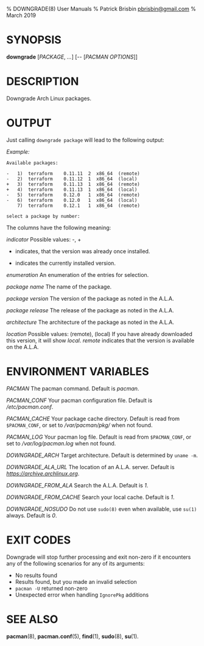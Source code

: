 % DOWNGRADE(8) User Manuals
% Patrick Brisbin <pbrisbin@gmail.com>
% March 2019

# SYNOPSIS

**downgrade** [*PACKAGE*, *...*] [*--* [*PACMAN OPTIONS*]]

# DESCRIPTION

Downgrade Arch Linux packages.

# OUTPUT

Just calling `downgrade package` will lead to the following output:

*Example:*

    Available packages:

    -   1)  terraform    0.11.11  2  x86_64  (remote)
    -   2)  terraform    0.11.12  1  x86_64  (local)
    +   3)  terraform    0.11.13  1  x86_64  (remote)
    +   4)  terraform    0.11.13  1  x86_64  (local)
    -   5)  terraform    0.12.0   1  x86_64  (remote)
    -   6)  terraform    0.12.0   1  x86_64  (local)
        7)  terraform    0.12.1   1  x86_64  (remote)

    select a package by number:

The columns have the following meaning:

*indicator*
  Possible values: -, +
  - indicates, that the version was already once installed.
  + indicates the currently installed version.

*enumeration*
  An enumeration of the entries for selection.

*package name*
  The name of the package.

*package version*
  The version of the package as noted in the A.L.A.

*package release*
  The release of the package as noted in the A.L.A.

*architecture*
  The architecture of the package as noted in the A.L.A.

*location*
  Possible values: (remote), (local)
  If you have already downloaded this version, it will show *local*.
  *remote* indicates that the version is available on the A.L.A.

# ENVIRONMENT VARIABLES

*PACMAN*
  The pacman command. Default is *pacman*.

*PACMAN_CONF*
  Your pacman configuration file. Default is */etc/pacman.conf*.

*PACMAN_CACHE*
  Your package cache directory. Default is read from `$PACMAN_CONF`, or set to
  */var/pacman/pkg/* when not found.

*PACMAN_LOG*
  Your pacman log file. Default is read from `$PACMAN_CONF`, or set to
  */var/log/pacman.log* when not found.

*DOWNGRADE_ARCH*
  Target architecture. Default is determined by `uname -m`.

*DOWNGRADE_ALA_URL*
  The location of an A.L.A. server. Default is 
  *https://archive.archlinux.org*.

*DOWNGRADE_FROM_ALA*
  Search the A.L.A. Default is *1*.

*DOWNGRADE_FROM_CACHE*
  Search your local cache. Default is *1*.

*DOWNGRADE_NOSUDO*
  Do not use `sudo(8)` even when available, use `su(1)` always. Default 
  is *0*.

# EXIT CODES

Downgrade will stop further processing and exit non-zero if it encounters any of
the following scenarios for any of its arguments:

- No results found
- Results found, but you made an invalid selection
- `pacman -U` returned non-zero
- Unexpected error when handling `IgnorePkg` additions

# SEE ALSO

**pacman**(8), **pacman.conf**(5), **find**(1), **sudo**(8), **su**(1).
